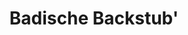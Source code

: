 ---
title: "Badische Backstub'"
url: /karlsruhe/badische-backstub-otto-wels-strasse/
shop: Bäckerei
---